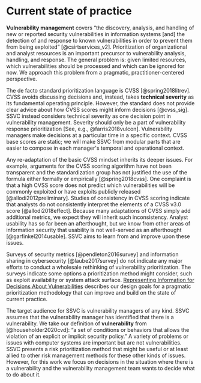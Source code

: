 

# Current state of practice

**Vulnerability management** covers “the discovery, analysis, and handling of new or reported security vulnerabilities in information systems \[and\] the detection of and response to known vulnerabilities in order to prevent them from being exploited” [@csirtservices_v2].
Prioritization of organizational and analyst resources is an important precursor to vulnerability analysis, handling, and response.
The general problem is: given limited resources, which vulnerabilities should be processed and which can be ignored for now. We approach this problem from a pragmatic, practitioner-centered perspective.

The de facto standard prioritization language is CVSS [@spring2018litrev].
CVSS avoids discussing decisions and, instead, takes **technical severity** as its fundamental operating principle.
However, the standard does not provide clear advice about how CVSS scores might inform decisions [@cvss_sig].
SSVC instead considers technical severity as one decision point in vulnerability management.
Severity should only be a part of vulnerability response prioritization [See, e.g., @farris2018vulcon].
Vulnerability managers make decisions at a particular time in a specific context.
CVSS base scores are static; we will make SSVC from modular parts that are easier to compose in each manager's temporal and operational context. 

Any re-adaptation of the basic CVSS mindset inherits its deeper issues.
For example, arguments for the CVSS scoring algorithm have not been transparent and the standardization group has not justified the use of the formula either formally or empirically [@spring2018cvss].
One complaint is that a high CVSS score does not predict which vulnerabilities will be commonly exploited or have exploits publicly released [@allodi2012preliminary].
Studies of consistency in CVSS scoring indicate that analysts do not consistently interpret the elements of a CVSS v3.0 score [@allodi2018effect].
Because many adaptations of CVSS simply add additional metrics, we expect they will inherit such inconsistency.
Analyst usability has so far been an afterthought, but we know from other areas of information security that usability is not well-served as an afterthought [@garfinkel2014usable].
SSVC aims to learn from and improve upon these issues.

Surveys of security metrics [@pendleton2016survey] and information sharing in cybersecurity [@laube2017survey] do not indicate any major efforts to conduct a wholesale rethinking of vulnerability prioritization.
The surveys indicate some options a prioritization method might consider, such as exploit availability or system attack surface.
[Representing Information for Decisions About Vulnerabilities](#representing-information-for-decisions-about-vulnerabilities) describes our design goals for a pragmatic prioritization methodology that can improve and build on the state of current practice.

The target audience for SSVC is vulnerability managers of any kind.
SSVC assumes that the vulnerability manager has identified that there is a vulnerability.
We take our definition of **vulnerability** from [@householder2020cvd]: “a set of conditions or behaviors that allows the violation of an explicit or implicit security policy.”
A variety of problems or issues with computer systems are important but are not vulnerabilities.
SSVC presents a risk prioritization method that might be useful or at least allied to other risk management methods for these other kinds of issues.
However, for this work we focus on decisions in the situation where there is a vulnerability and the vulnerability management team wants to decide what to do about it.
